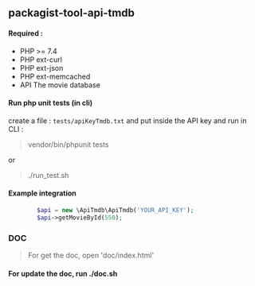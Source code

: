 ## packagist-tool-api-tmdb


#### Required  :

* PHP >= 7.4
* PHP ext-curl
* PHP ext-json
* PHP ext-memcached
* API The movie database


#### Run php unit tests (in cli)

create a file : `tests/apiKeyTmdb.txt` and put inside the API key and run in CLI :

> vendor/bin/phpunit tests

or 

> ./run_test.sh

#### Example integration

````PHP
        $api = new \ApiTmdb\ApiTmdb('YOUR_API_KEY');
        $api->getMovieById(550);
````

### DOC

> For get the doc, open 'doc/index.html'

#### For update the doc, run ./doc.sh